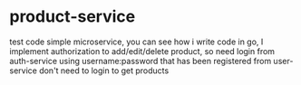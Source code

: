 # product-service
test code simple microservice,
you can see how i write code in go,
I implement authorization to add/edit/delete product, so need login from auth-service using username:password that has been registered from user-service
don't need to login to get products
